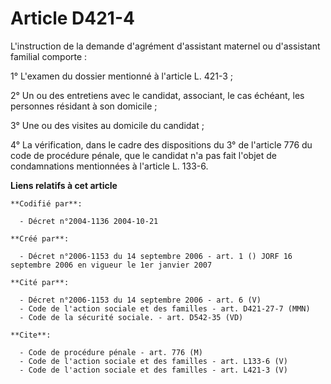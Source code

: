 # Article D421-4

L'instruction de la demande d'agrément d'assistant maternel ou d'assistant familial comporte : 

1° L'examen du dossier mentionné à l'article L. 421-3 ; 

2° Un ou des entretiens avec le candidat, associant, le cas échéant, les personnes résidant à son domicile ; 

3° Une ou des visites au domicile du candidat ; 

4° La vérification, dans le cadre des dispositions du 3° de l'article 776 du code de procédure pénale, que le candidat n'a
pas fait l'objet de condamnations mentionnées à l'article L. 133-6.

**Liens relatifs à cet article**

	**Codifié par**:

	  - Décret n°2004-1136 2004-10-21

	**Créé par**:

	  - Décret n°2006-1153 du 14 septembre 2006 - art. 1 () JORF 16 septembre 2006 en vigueur le 1er janvier 2007

	**Cité par**:

	  - Décret n°2006-1153 du 14 septembre 2006 - art. 6 (V)
	  - Code de l'action sociale et des familles - art. D421-27-7 (MMN)
	  - Code de la sécurité sociale. - art. D542-35 (VD)

	**Cite**:

	  - Code de procédure pénale - art. 776 (M)
	  - Code de l'action sociale et des familles - art. L133-6 (V)
	  - Code de l'action sociale et des familles - art. L421-3 (V)

